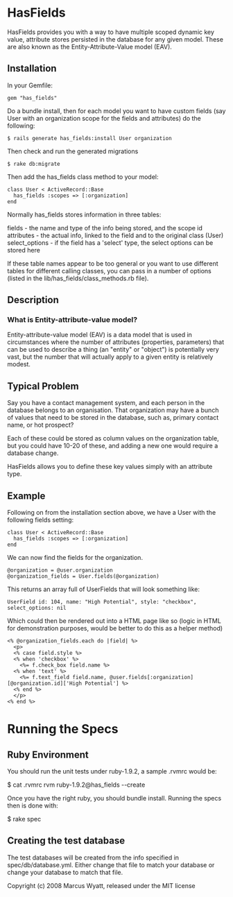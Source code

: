 HasFields
========================

HasFields provides you with a way to have multiple scoped dynamic key value,
attribute stores persisted in the database for any given model.  These are also
known as the Entity-Attribute-Value model (EAV).


Installation
------------------------

In your Gemfile:

    gem "has_fields"

Do a bundle install, then for each model you want to have custom fields (say User
with an organization scope for the fields and attributes) do the following:

    $ rails generate has_fields:install User organization

Then check and run the generated migrations

    $ rake db:migrate

Then add the has_fields class method to your model:

    class User < ActiveRecord::Base
      has_fields :scopes => [:organization]
    end

Normally has_fields stores information in three tables:

  fields - the name and type of the info being stored, and the scope id
  attributes - the actual info, linked to the field and to the original class (User)
  select_options - if the field has a 'select' type, the select options can be stored here

If these table names appear to be too general or you want to use different tables for different calling classes, you can pass in a number of options (listed in the lib/has_fields/class_methods.rb file).

Description
-------------------------  

### What is Entity-attribute-value model?

Entity-attribute-value model (EAV) is a data model that is used in circumstances 
where the number of attributes (properties, parameters) that can be used to describe 
a thing (an "entity" or "object") is potentially very vast, but the number that will 
actually apply to a given entity is relatively modest.


Typical Problem
-------------------------

Say you have a contact management system, and each person in the database belongs
to an organisation.  That organization may have a bunch of values that need to be
stored in the database, such as, primary contact name, or hot prospect?

Each of these could be stored as column values on the organization table, but
you could have 10-20 of these, and adding a new one would require a database change.

HasFields allows you to define these key values simply with an attribute
type.


Example
-------------------------

Following on from the installation section above, we have a User with the following fields setting:

    class User < ActiveRecord::Base
      has_fields :scopes => [:organization]
    end

We can now find the fields for the organization.

    @organization = @user.organization
    @organization_fields = User.fields(@organization)

This returns an array full of UserFields that will look something like:

    UserField id: 104, name: "High Potential", style: "checkbox", select_options: nil

Which could then be rendered out into a HTML page like so (logic in HTML for demonstration purposes, would be better to do this as a helper method)

    <% @organization_fields.each do |field| %>
      <p>
      <% case field.style %>
      <% when 'checkbox' %>
        <%= f.check_box field.name %>
      <% when 'text' %>
        <%= f.text_field field.name, @user.fields[:organization][@organization.id]['High Potential'] %>
      <% end %>
      </p>
    <% end %>

Running the Specs
========================

Ruby Environment
------------------------

You should run the unit tests under ruby-1.9.2, a sample .rvmrc would be:

  $ cat .rvmrc
  rvm ruby-1.9.2@has_fields --create

Once you have the right ruby, you should bundle install.  Running the specs then
is done with:

  $ rake spec

Creating the test database
------------------------

The test databases will be created from the info specified in spec/db/database.yml.
Either change that file to match your database or change your database to
match that file.

Copyright (c) 2008 Marcus Wyatt, released under the MIT license